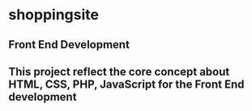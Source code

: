 # shoppingsite
## Front End Development 
## This project reflect the core concept about HTML, CSS, PHP, JavaScript for the Front End development
